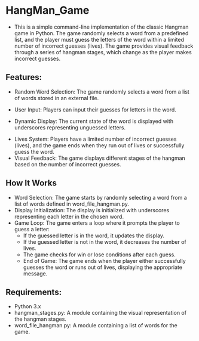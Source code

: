 # HangMan_Game

- This is a simple command-line implementation of the classic Hangman game in Python. The game randomly selects a word from a predefined list, and the player must guess the letters of the word within a limited number of incorrect guesses (lives). The game provides visual feedback through a series of hangman stages, which change as the player makes incorrect guesses.

## Features:
- Random Word Selection: The game randomly selects a word from a list of words stored in an external file.
* User Input: Players can input their guesses for letters in the word.
+ Dynamic Display: The current state of the word is displayed with underscores representing unguessed letters.
- Lives System: Players have a limited number of incorrect guesses (lives), and the game ends when they run out of lives or successfully guess the word.
- Visual Feedback: The game displays different stages of the hangman based on the number of incorrect guesses.
## How It Works
- Word Selection: The game starts by randomly selecting a word from a list of words defined in word_file_hangman.py.
- Display Initialization: The display is initialized with underscores representing each letter in the chosen word.
- Game Loop: The game enters a loop where it prompts the player to guess a letter:
   - If the guessed letter is in the word, it updates the display.
   - If the guessed letter is not in the word, it decreases the number of lives.
   - The game checks for win or lose conditions after each guess.
   - End of Game: The game ends when the player either successfully guesses the word or runs out of lives, displaying the appropriate message.
## Requirements:
 -  Python 3.x
 -  hangman_stages.py: A module containing the visual representation of the hangman stages.
 -  word_file_hangman.py: A module containing a list of words for the game.
